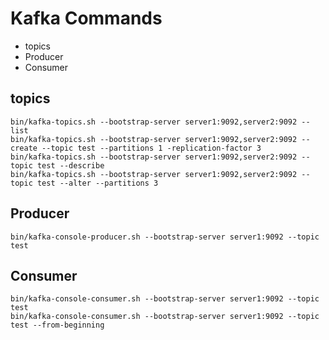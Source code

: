 # Kafka Commands
- topics
- Producer 
- Consumer

## topics
```shell
bin/kafka-topics.sh --bootstrap-server server1:9092,server2:9092 --list
bin/kafka-topics.sh --bootstrap-server server1:9092,server2:9092 --create --topic test --partitions 1 -replication-factor 3
bin/kafka-topics.sh --bootstrap-server server1:9092,server2:9092 --topic test --describe
bin/kafka-topics.sh --bootstrap-server server1:9092,server2:9092 --topic test --alter --partitions 3
```

## Producer
```shell
bin/kafka-console-producer.sh --bootstrap-server server1:9092 --topic test 
```

## Consumer
```shell
bin/kafka-console-consumer.sh --bootstrap-server server1:9092 --topic test 
bin/kafka-console-consumer.sh --bootstrap-server server1:9092 --topic test --from-beginning
```